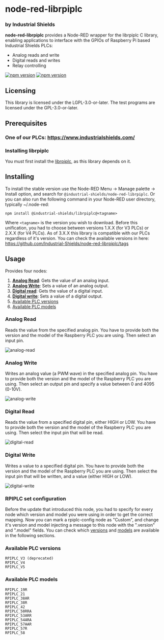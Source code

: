 # node-red-librpiplc
### by Industrial Shields

**node-red-librpiplc** provides a Node-RED wrapper for the librpiplc C library, enabling applications to interface with the GPIOs of Raspberry Pi based Industrial Shields PLCs:
* Analog reads and write
* Digital reads and writes
* Relay controlling

<a href="https://www.npmjs.com/package/@industrial-shields/node-red-librpiplc"><img title="npm version" src="https://badgen.net/npm/v/@industrial-shields/node-red-librpiplc"></a>
<a href="https://www.npmjs.com/package/@industrial-shields/node-red-librpiplc"><img title="npm version" src="https://badgen.net/npm/dt/@industrial-shields/node-red-librpiplc"></a>


## Licensing
This library is licensed under the LGPL-3.0-or-later. The test programs are licensed under the GPL-3.0-or-later.


## Prerequisites

### One of our PLCs: https://www.industrialshields.com/


### Installing librpiplc

You must first install the [librpiplc](https://github.com/Industrial-Shields/librpiplc), as this library depends on it.



## Installing

To install the stable version use the Node-RED Menu -> Manage palette -> Install option, and search for `@industrial-shields/node-red-librpiplc`. Or you can also run the following command in your Node-RED user directory, typically ~/.node-red:
```
npm install @industrial-shields/librpiplc@<tagname>
```
Where `<tagname>` is the version you wish to download. Before this unification, you had to choose between versions 1.X.X (for V3 PLCs) or 2.X.X (for V4 PLCs). As of 3.X.X this library is compatible with our PLCs regardless of it's version.
You can check the available versions in here: https://github.com/Industrial-Shields/node-red-librpiplc/tags


## Usage
Provides four nodes:
1. **[Analog Read](#analog-read)**: Gets the value of an analog input.
1. **[Analog Write](#analog-write)**: Sets a value of an analog output.
1. **[Digital read](#digital-read)**: Gets the value of a digital input.
1. **[Digital write](#digital-write)**: Sets a value of a digital output.
1. [Available PLC versions](#available-versions)
1. [Available PLC models](#available-models)


### <a name="analog-read"></a>Analog Read

Reads the value from the specified analog pin. You have to provide both the version and the model of the Raspberry PLC you are using. Then select an input pin.

![analog-read](https://user-images.githubusercontent.com/61695455/130433880-cc4007e6-60df-4f32-a01d-0aa74b52a5c7.png)


### <a name="analog-write"></a>Analog Write

Writes an analog value (a PWM wave) in the specified analog pin. You have to provide both the version and the model of the Raspberry PLC you are using. Then select an output pin and specify a value between 0 and 4095 (0-10V).

![analog-write](https://user-images.githubusercontent.com/61695455/130433860-c204c9e9-101b-4a5e-9ef9-c05293de6632.png)


### <a name="digital-read"></a>Digital Read
Reads the value from a specified digital pin, either HIGH or LOW. You have to provide both the version and the model of the Raspberry PLC you are using. Then select the input pin that will be read.

![digital-read](https://user-images.githubusercontent.com/61695455/130433842-ee026f14-8c37-4f69-99ba-fe1d5baa2b08.png)


### <a name="digital-write"></a>Digital Write
Writes a value to a specified digital pin. You have to provide both the version and the model of the Raspberry PLC you are using. Then select the input pin that will be written, and a value (either HIGH or LOW).

![digital-write](https://user-images.githubusercontent.com/61695455/130433826-61f2cbc8-9d93-4284-b1c4-7931d99da6d2.png)

### <a name="rpiplc-set-config"></a>RPIPLC set configuration
Before the update that introduced this node, you had to specify for every node which version and model you were using in order to get the correct mapping. Now you can mark a rpiplc-config node as "Custom", and change it's version and model injecting a message to this node with the ".version" and ".model" fields. You can check which [versions](#available-versions) and [models](#available-models) are available in the following sections.


### <a name="available-versions"></a>Available PLC versions
```
RPIPLC_V3 (deprecated)
RPIPLC_V4
RPIPLC_V5
```


### <a name="available-models"></a>Available PLC models
```
RPIPLC_19R
RPIPLC_21
RPIPLC_38AR
RPIPLC_38R
RPIPLC_42
RPIPLC_50RRA
RPIPLC_53ARR
RPIPLC_54ARA
RPIPLC_57AAR
RPIPLC_57R
RPIPLC_58
```
